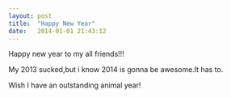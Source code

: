 ```yaml
---
layout: post
title:  "Happy New Year"
date:   2014-01-01 21:43:12
---
```


Happy new year to my all friends!!!

My 2013 sucked,but i know 2014 is gonna be awesome.It has to.

Wish I have an outstanding animal year!
